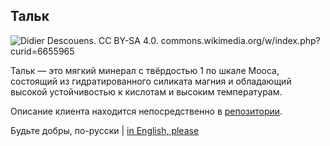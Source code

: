 ## Тальк

![Didier Descouens. CC BY-SA 4.0. commons.wikimedia.org/w/index.php?curid=6655965](https://upload.wikimedia.org/wikipedia/commons/thumb/7/74/Talc.jpg/1920px-Talc.jpg)

Тальк — это мягкий минерал с твёрдостью 1 по шкале Мооса, состоящий из гидратированного силиката магния и обладающий высокой устойчивостью к кислотам и высоким температурам.

Описание клиента находится непосредственно в [репозитории](https://github.com/TalcTG/talc).

Будьте добры, по-русски | [in English, please](./README-en.md)
